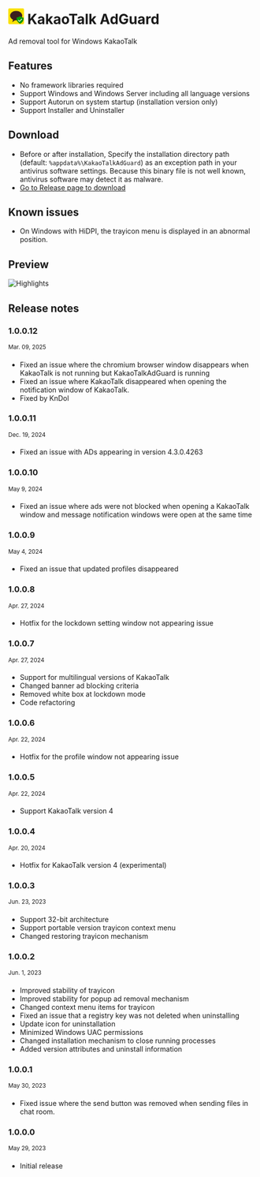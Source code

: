 # ![](Docs/KakaoTalkAdGuard.png) KakaoTalk AdGuard

Ad removal tool for Windows KakaoTalk

## Features

- No framework libraries required
- Support Windows and Windows Server including all language versions
- Support Autorun on system startup (installation version only)
- Support Installer and Uninstaller

## Download

- Before or after installation, Specify the installation directory path (default: `%appdata%\KakaoTalkAdGuard`) as an exception path in your antivirus software settings. Because this binary file is not well known, antivirus software may detect it as malware.
- [Go to Release page to download](https://github.com/kndol/KakaoTalkAdGuard/releases)

## Known issues

- On Windows with HiDPI, the trayicon menu is displayed in an abnormal position.

## Preview

![Highlights](https://github.com/loopback-kr/KakaoTalkAdGuard/assets/28856527/493bea2b-87c9-4792-9cfd-c534aec02b14)

## Release notes

### 1.0.0.12

<sup>Mar. 09, 2025</sup>

- Fixed an issue where the chromium browser window disappears when KakaoTalk is not running but KakaoTalkAdGuard is running
- Fixed an issue where KakaoTalk disappeared when opening the notification window of KakaoTalk.
- Fixed by KnDol

### 1.0.0.11

<sup>Dec. 19, 2024</sup>

- Fixed an issue with ADs appearing in version 4.3.0.4263

### 1.0.0.10

<sup>May 9, 2024</sup>

- Fixed an issue where ads were not blocked when opening a KakaoTalk window and message notification windows were open at the same time

### 1.0.0.9

<sup>May 4, 2024</sup>

- Fixed an issue that updated profiles disappeared

### 1.0.0.8

<sup>Apr. 27, 2024</sup>

- Hotfix for the lockdown setting window not appearing issue

### 1.0.0.7

<sup>Apr. 27, 2024</sup>

- Support for multilingual versions of KakaoTalk
- Changed banner ad blocking criteria
- Removed white box at lockdown mode
- Code refactoring

### 1.0.0.6

<sup>Apr. 22, 2024</sup>

- Hotfix for the profile window not appearing issue

### 1.0.0.5

<sup>Apr. 22, 2024</sup>

- Support KakaoTalk version 4

### 1.0.0.4

<sup>Apr. 20, 2024</sup>

- Hotfix for KakaoTalk version 4 (experimental)

### 1.0.0.3

<sup>Jun. 23, 2023</sup>

- Support 32-bit architecture
- Support portable version trayicon context menu
- Changed restoring trayicon mechanism

### 1.0.0.2

<sup>Jun. 1, 2023</sup>

- Improved stability of trayicon
- Improved stability for popup ad removal mechanism
- Changed context menu items for trayicon
- Fixed an issue that a registry key was not deleted when uninstalling
- Update icon for uninstallation
- Minimized Windows UAC permissions
- Changed installation mechanism to close running processes
- Added version attributes and uninstall information

### 1.0.0.1

<sup>May 30, 2023</sup>

- Fixed issue where the send button was removed when sending files in chat room.

### 1.0.0.0

<sup>May 29, 2023</sup>

- Initial release
